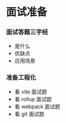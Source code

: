 # 面试准备

### 面试答题三字经

- 是什么
- 优缺点
- 应用场景

### 准备工程化

- 看 vite 面试题
- 看 rollup 面试题
- 看 webpack 面试题
- 看 git 面试题
